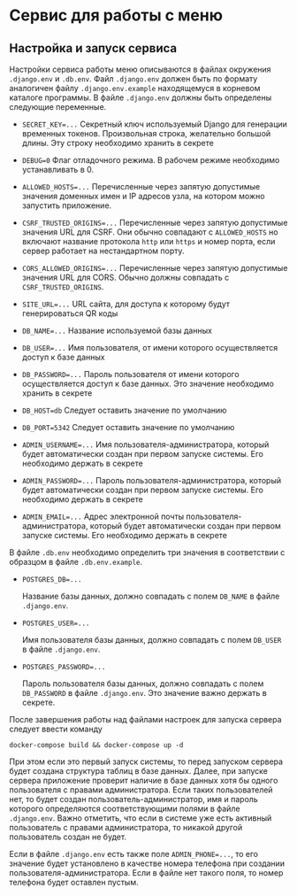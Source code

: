 Сервис для работы с меню
========================

Настройка и запуск сервиса
--------------------------

Настройки сервиса работы меню описываются в файлах окружения `.django.env` и `.db.env`.
Файл `.django.env` должен быть по формату аналогичен файлу `.django.env.example`
находящемуся в корневом каталоге программы. В файле `.django.env` должны быть
определены следующие переменные.

*   `SECRET_KEY=...`
    Секретный ключ используемый Django для генерации временных токенов. Произвольная
    строка, желательно большой длины. Эту строку необходимо хранить в секрете

*   `DEBUG=0`
    Флаг отладочного режима. В рабочем режиме необходимо устанавливать в 0.

*   `ALLOWED_HOSTS=...`
    Перечисленные через запятую допустимые значения доменных имен и IP адресов узла,
    на котором можно запустить приложение.

*   `CSRF_TRUSTED_ORIGINS=...`
    Перечисленные через запятую допустимые значения URL для CSRF. Они обычно совпадают
    с `ALLOWED_HOSTS` но включают название протокола `http` или `https` и номер порта,
    если сервер работает на нестандартном порту.

*   `CORS_ALLOWED_ORIGINS=...`
    Перечисленные через запятую допустимые значения URL для CORS. Обычно должны
    совпадать с  `CSRF_TRUSTED_ORIGINS`.

*   `SITE_URL=...`
    URL сайта, для доступа к которому будут генерироваться QR коды

*   `DB_NAME=...`
    Название используемой базы данных

*   `DB_USER=...`
    Имя пользователя, от имени которого осуществляется доступ к базе данных

*   `DB_PASSWORD=...`
    Пароль пользователя от имени которого осуществляется доступ к базе данных. Это
    значение необходимо хранить в секрете

*   `DB_HOST=db`
    Следует оставить значение по умолчанию

*   `DB_PORT=5342`
    Следует оставить значение по умолчанию

*   `ADMIN_USERNAME=...`
    Имя пользователя-администратора, который будет автоматически создан при первом
    запуске системы. Его необходимо держать в секрете

*   `ADMIN_PASSWORD=...`
    Пароль пользователя-администратора, который будет автоматически создан при первом
    запуске системы. Его необходимо держать в секрете

*   `ADMIN_EMAIL=...`
    Адрес электронной почты пользователя-администратора, который будет автоматически
    создан при первом запуске системы. Его необходимо держать в секрете

В файле `.db.env` необходимо определить три значения в соответствии с образцом в
файле `.db.env.example`.

*   `POSTGRES_DB=...`

    Название базы данных, должно совпадать с полем `DB_NAME` в файле `.django.env`.

*   `POSTGRES_USER=...`

    Имя пользователя базы данных, должно совпадать с полем `DB_USER` в файле
    `.django.env`.

*   `POSTGRES_PASSWORD=...`

    Пароль пользователя базы данных, должно совпадать с полем `DB_PASSWORD` в файле
    `.django.env`. Это значение важно держать в секрете.

После завершения работы над файлами настроек для запуска сервера следует ввести команду

``
docker-compose build && docker-compose up -d
``

При этом если это первый запуск системы, то перед запуском сервера будет создана
структура таблиц в базе данных. Далее, при запуске сервера приложение проверит наличие
в базе данных хотя бы одного пользователя с правами администратора. Если таких
пользователей нет, то будет создан пользователь-администратор, имя и пароль которого
определяются соответствующими полями в файле `.django.env`. Важно отметить, что
если в системе уже есть активный пользователь с правами администратора, то
никакой другой пользователь создан не будет.

Если в файле `.django.env` есть также поле `ADMIN_PHONE=...`, то его значение
будет установлено в качестве номера телефона при создании пользователя-администратора.
Если в файле нет такого поля, то номер телефона будет оставлен пустым.
